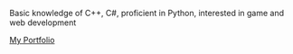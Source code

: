 Basic knowledge of C++, C#, proficient in Python, interested in game and web development

[My Portfolio](https://Matthew2025-byte.github.io)
